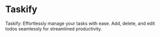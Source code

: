 # Taskify
Taskify: Effortlessly manage your tasks with ease. Add, delete, and edit todos seamlessly for streamlined productivity.
